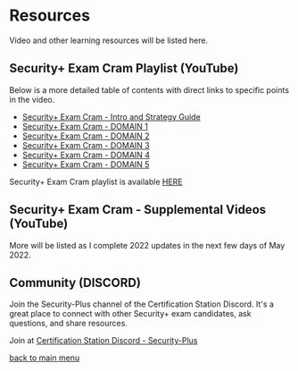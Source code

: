 # Resources

Video and other learning resources will be listed here.

## Security+ Exam Cram Playlist (YouTube)

Below is a more detailed table of contents with direct links to specific points in the video.

- [Security+ Exam Cram - Intro and Strategy Guide](https://youtu.be/UnPlkq2waKU)
- [Security+ Exam Cram - DOMAIN 1](https://youtu.be/4HGQ0uYeSaA)
- [Security+ Exam Cram - DOMAIN 2](https://youtu.be/tvzfD9ET-Lk)
- [Security+ Exam Cram - DOMAIN 3](https://youtu.be/CdBD5aFLUEc)
- [Security+ Exam Cram - DOMAIN 4](https://youtu.be/sA8_tsJh3zU)
- [Security+ Exam Cram - DOMAIN 5](https://youtu.be/pTGOL5I2-gs)

Security+ Exam Cram playlist is available [HERE](https://youtube.com/playlist?list=PL7XJSuT7Dq_VD3eHXQf3Ld2ceBSFCayns)

## Security+ Exam Cram - Supplemental Videos (YouTube)

More will be listed as I complete 2022 updates in the next few days of May 2022.

## Community (DISCORD)

Join the Security-Plus channel of the Certification Station Discord. It's a great place to connect with other Security+ exam candidates, ask questions, and share resources.

Join at [Certification Station Discord - Security-Plus](https://discord.gg/d954wwQv)

[back to main menu](https://github.com/pzerger/comptiaexamcram/blob/main/README.md)